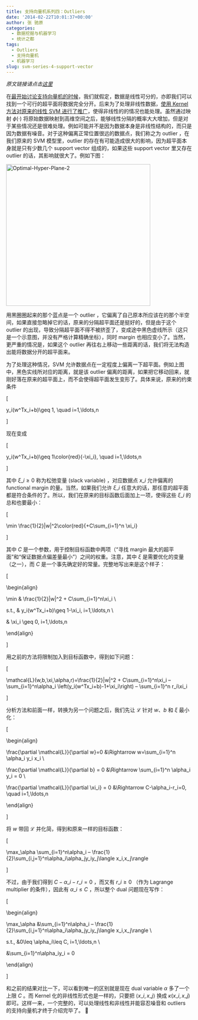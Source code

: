 ```yaml
---
title: 支持向量机系列四：Outliers
date: '2014-02-22T10:01:37+00:00'
author: 张 驰原
categories:
  - 数据挖掘与机器学习
  - 统计之都
tags:
  - Outliers
  - 支持向量机
  - 机器学习
slug: svm-series-4-support-vector
---
```


_原文链接请点击<a href="http://blog.pluskid.org/?p=692" target="_blank">这里</a>_

在[最开始讨论支持向量机的时候](/?p=632)，我们就假定，数据是线性可分的，亦即我们可以找到一个可行的超平面将数据完全分开。后来为了处理非线性数据，[使用 Kernel 方法对原来的线性 SVM 进行了推广](/?p=685)，使得非线性的的情况也能处理。虽然通过映射 $\phi(\cdot)$ 将原始数据映射到高维空间之后，能够线性分隔的概率大大增加，但是对于某些情况还是很难处理。例如可能并不是因为数据本身是非线性结构的，而只是因为数据有噪音。对于这种偏离正常位置很远的数据点，我们称之为 outlier ，在我们原来的 SVM 模型里，outlier 的存在有可能造成很大的影响，因为超平面本身就是只有少数几个 support vector 组成的，如果这些 support vector 里又存在 outlier 的话，其影响就很大了。例如下图：

[<img class="aligncenter size-full wp-image-9593" alt="Optimal-Hyper-Plane-2" src="https://cos.name/wp-content/uploads/2014/02/Optimal-Hyper-Plane-2.png" width="391" height="384" srcset="https://cos.name/wp-content/uploads/2014/02/Optimal-Hyper-Plane-2.png 391w, https://cos.name/wp-content/uploads/2014/02/Optimal-Hyper-Plane-2-300x294.png 300w" sizes="(max-width: 391px) 100vw, 391px" />](https://cos.name/wp-content/uploads/2014/02/Optimal-Hyper-Plane-2.png)

用黑圈圈起来的那个蓝点是一个 outlier ，它偏离了自己原本所应该在的那个半空间，如果直接忽略掉它的话，原来的分隔超平面还是挺好的，但是由于这个 outlier 的出现，导致分隔超平面不得不被挤歪了，变成途中黑色虚线所示（这只是一个示意图，并没有严格计算精确坐标），同时 margin 也相应变小了。当然，更严重的情况是，如果这个 outlier 再往右上移动一些距离的话，我们将无法构造出能将数据分开的超平面来。

<!--more-->为了处理这种情况，SVM 允许数据点在一定程度上偏离一下超平面。例如上图中，黑色实线所对应的距离，就是该 outlier 偏离的距离，如果把它移动回来，就刚好落在原来的超平面上，而不会使得超平面发生变形了。具体来说，原来的约束条件

\[
  
y\_i(w^Tx\_i+b)\geq 1, \quad i=1,\ldots,n
  
\]

现在变成

\[
  
y\_i(w^Tx\_i+b)\geq 1\color{red}{-\xi_i}, \quad i=1,\ldots,n
  
\]

其中 $\xi\_i\geq 0$ 称为松弛变量 (slack variable) ，对应数据点 $x\_i$ 允许偏离的 functional margin 的量。当然，如果我们允许 $\xi\_i$ 任意大的话，那任意的超平面都是符合条件的了。所以，我们在原来的目标函数后面加上一项，使得这些 $\xi\_i$ 的总和也要最小：

\[
  
\min \frac{1}{2}\|w\|^2\color{red}{+C\sum\_{i=1}^n \xi\_i}
  
\]

其中 $C$ 是一个参数，用于控制目标函数中两项（“寻找 margin 最大的超平面”和“保证数据点偏差量最小”）之间的权重。注意，其中 $\xi$ 是需要优化的变量（之一），而 $C$ 是一个事先确定好的常量。完整地写出来是这个样子：

\[
  
\begin{align}
  
\min & \frac{1}{2}\|w\|^2 + C\sum\_{i=1}^n\xi\_i \\
  
s.t., & y\_i(w^Tx\_i+b)\geq 1-\xi_i, i=1,\ldots,n \\
  
& \xi_i \geq 0, i=1,\ldots,n
  
\end{align}
  
\]

用之前的方法将限制加入到目标函数中，得到如下问题：

\[
  
\mathcal{L}(w,b,\xi,\alpha,r)=\frac{1}{2}\|w\|^2 + C\sum\_{i=1}^n\xi\_i &#8211; \sum\_{i=1}^n\alpha\_i \left(y\_i(w^Tx\_i+b)-1+\xi\_i\right) &#8211; \sum\_{i=1}^n r\_i\xi\_i
  
\]

分析方法和前面一样，转换为另一个问题之后，我们先让 $\mathcal{L}$ 针对 $w$、$b$ 和 $\xi$ 最小化：

\[
  
\begin{align}
  
\frac{\partial \mathcal{L}}{\partial w}=0 &\Rightarrow w=\sum\_{i=1}^n \alpha\_i y\_i x\_i \\
  
\frac{\partial \mathcal{L}}{\partial b} = 0 &\Rightarrow \sum\_{i=1}^n \alpha\_i y_i = 0 \\
  
\frac{\partial \mathcal{L}}{\partial \xi\_i} = 0 &\Rightarrow C-\alpha\_i-r_i=0, \quad i=1,\ldots,n
  
\end{align}
  
\]

将 $w$ 带回 $\mathcal{L}$ 并化简，得到和原来一样的目标函数：

\[
  
\max\_\alpha \sum\_{i=1}^n\alpha\_i &#8211; \frac{1}{2}\sum\_{i,j=1}^n\alpha\_i\alpha\_jy\_iy\_j\langle x\_i,x\_j\rangle
  
\]

不过，由于我们得到 $C-\alpha\_i-r\_i=0$ ，而又有 $r\_i\geq 0$ （作为 Lagrange multiplier 的条件），因此有 $\alpha\_i\leq C$ ，所以整个 dual 问题现在写作：

\[
  
\begin{align}
  
\max\_\alpha &\sum\_{i=1}^n\alpha\_i &#8211; \frac{1}{2}\sum\_{i,j=1}^n\alpha\_i\alpha\_jy\_iy\_j\langle x\_i,x\_j\rangle \\
  
s.t., &0\leq \alpha_i\leq C, i=1,\ldots,n \\
  
&\sum\_{i=1}^n\alpha\_iy_i = 0
  
\end{align}
  
\]

和之前的结果对比一下，可以看到唯一的区别就是现在 dual variable $\alpha$ 多了一个上限 $C$ 。而 Kernel 化的非线性形式也是一样的，只要把 $\langle x\_i,x\_j \rangle$ 换成 $\kappa(x\_i,x\_j)$ 即可。这样一来，一个完整的，可以处理线性和非线性并能容忍噪音和 outliers 的支持向量机才终于介绍完毕了。 🙂
